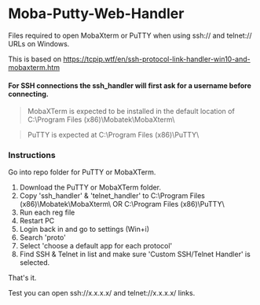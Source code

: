 # Moba-Putty-Web-Handler
Files required to open MobaXterm or PuTTY when using ssh:// and telnet:// URLs on Windows.

This is based on https://tcpip.wtf/en/ssh-protocol-link-handler-win10-and-mobaxterm.htm

#### For SSH connections the ssh_handler will first ask for a username before connecting.

>  MobaXTerm is expected to be installed in the default location of C:\Program Files (x86)\Mobatek\MobaXterm\

>  PuTTY is expected at C:\Program Files (x86)\PuTTY\

### Instructions

Go into repo folder for PuTTY or MobaXTerm.

1. Download the PuTTY or MobaXTerm folder.
2. Copy 'ssh_handler' & 'telnet_handler' to C:\Program Files (x86)\Mobatek\MobaXterm\ OR C:\Program Files (x86)\PuTTY\
3. Run each reg file
4. Restart PC
5. Login back in and go to settings (Win+i)
6. Search 'proto'
7. Select 'choose a default app for each protocol'
8. Find SSH & Telnet in list and make sure 'Custom SSH/Telnet Handler' is selected.


That's it.

Test you can open ssh://x.x.x.x/ and telnet://x.x.x.x/ links.
